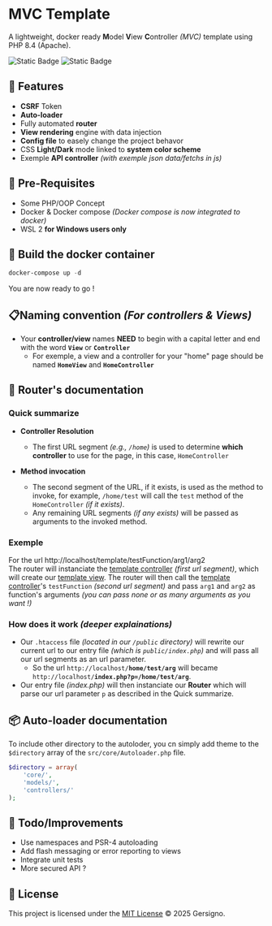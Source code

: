 # MVC Template
A lightweight, docker ready **M**odel **V**iew **C**ontroller *(MVC)* template using PHP 8.4 (Apache).

![Static Badge](https://img.shields.io/badge/PHP-8.4-%23777BB4.svg?style=plastic&logo=php&logoColor=white)
![Static Badge](https://img.shields.io/badge/Docker-Compose-%232496ED.svg?style=plastic&logo=docker&logoColor=white)

## 🧩 Features

- **CSRF** Token
- **Auto-loader**
- Fully automated **router**
- **View rendering** engine with data injection
- **Config file** to easely change the project behavor
- CSS **Light/Dark** mode linked to **system color scheme**
- Exemple **API controller** *(with exemple json data/fetchs in js)*

## 🧰 Pre-Requisites 

- Some PHP/OOP Concept
- Docker & Docker compose *(Docker compose is now integrated to docker)*
- WSL 2 **for Windows users only**

## 🐋 Build the docker container

```powershell
docker-compose up -d
```

You are now ready to go !

## 📋Naming convention *(For controllers & Views)*

- Your **controller/view** names **NEED** to begin with a capital letter and end with the word **`View`** or **`Controller`**
    - For exemple, a view and a controller for your "home" page should be named **`HomeView`** and **`HomeController`**

## 🤖 Router's documentation

### Quick summarize

- **Controller Resolution**
    - The first URL segment *(e.g., `/home`)* is used to determine **which controller** to use for the page, in this case, `HomeController`

- **Method invocation**
    - The second segment of the URL, if it exists, is used as the method to invoke, for example, `/home/test` will call the `test` method of the `HomeController` *(if it exists)*.
    - Any remaining URL segments *(if any exists)* will be passed as arguments to the invoked method.

### Exemple

For the url http://localhost/template/testFunction/arg1/arg2<br>
The router will instanciate the [template controller](https://github.com/Gersigno/MVC-Template/blob/main/src/controller/TemplateController.php) *(first url segment)*, which will create our [template view](https://github.com/Gersigno/MVC-Template/blob/main/src/views/TemplateView.php).
The router will then call the [template controller](https://github.com/Gersigno/MVC-Template/blob/main/src/controller/TemplateController.php)'s `testFunction` *(second url segment)* and pass `arg1` and `arg2` as function's arguments *(you can pass none or as many arguments as you want !)*

### How does it work *(deeper explainations)*
- Our `.htaccess` file *(located in our `/public` directory)* will rewrite our current url to our entry file *(which is `public/index.php`)* and will pass all our url segments as an url parameter.
    - So the url `http://localhost/`**`home/test/arg`** will became `http://localhost/`**`index.php?p=/home/test/arg`**.
- Our entry file *(index.php)* will then instanciate our **Router** which will parse our url parameter `p` as described in the Quick summarize.

## 📦 Auto-loader documentation
To include other directory to the autoloder, you cn simply add theme to the `$directory` array of the `src/core/Autoloader.php` file.

```php
$directory = array(
    'core/', 
    'models/', 
    'controllers/'
);
```

## 🧼 Todo/Improvements
- Use namespaces and PSR-4 autoloading
- Add flash messaging or error reporting to views
- Integrate unit tests
- More secured API ?

## 🧾 License
This project is licensed under the [MIT License](./LICENSE) © 2025 Gersigno.